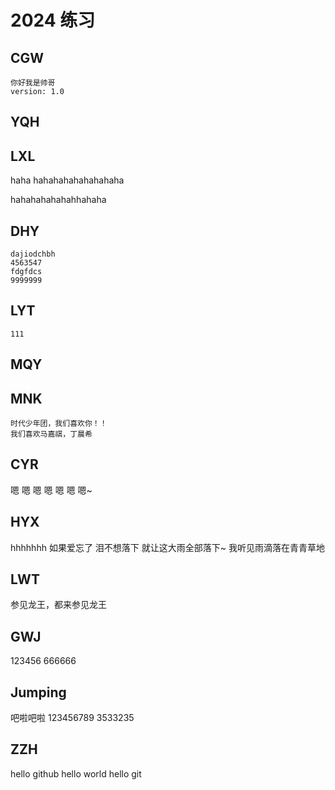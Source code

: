# 2024 练习

## CGW

    你好我是帅哥
    version: 1.0

## YQH

## LXL

haha hahahahahahahahaha

hahahahahahahhahaha

## DHY

    dajiodchbh
    4563547
    fdgfdcs
    9999999

## LYT

    111

## MQY

## MNK

    时代少年团，我们喜欢你！！
    我们喜欢马嘉祺，丁晨希

## CYR

嗯 嗯 嗯 嗯 嗯 嗯 嗯~

## HYX

hhhhhhh
如果爱忘了 泪不想落下
就让这大雨全部落下~
我听见雨滴落在青青草地

## LWT

参见龙王，都来参见龙王

## GWJ

123456
666666

## Jumping

吧啦吧啦
123456789
3533235

## ZZH
hello github
hello world
hello git

